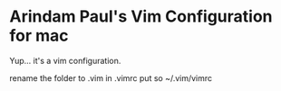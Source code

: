 # Arindam Paul's Vim Configuration for mac

Yup... it's a vim configuration.

rename the folder to .vim
in .vimrc put
  so ~/.vim/vimrc
